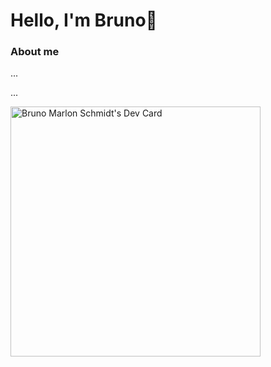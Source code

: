 # Hello, I'm Bruno👋

### About me
...

...

<a href="https://app.daily.dev/bruno_schmidt"><img src="https://api.daily.dev/devcards/2d65f8882a064e9aaa302841cc1606ef.png?r=qkl" width="400" alt="Bruno Marlon Schmidt's Dev Card"/></a>

<!--
**BrunoMSchmidt/BrunoMSchmidt** is a ✨ _special_ ✨ repository because its `README.md` (this file) appears on your GitHub profile.

Here are some ideas to get you started:

- 🔭 I’m currently working on ...
- 🌱 I’m currently learning ...
- 👯 I’m looking to collaborate on ...
- 🤔 I’m looking for help with ...
- 💬 Ask me about ...
- 📫 How to reach me: ...
- 😄 Pronouns: ...
- ⚡ Fun fact: ...
-->
